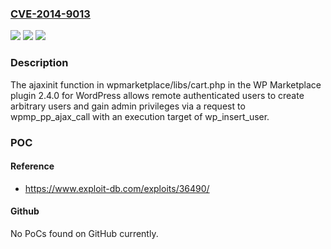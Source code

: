 ### [CVE-2014-9013](https://cve.mitre.org/cgi-bin/cvename.cgi?name=CVE-2014-9013)
![](https://img.shields.io/static/v1?label=Product&message=n%2Fa&color=blue)
![](https://img.shields.io/static/v1?label=Version&message=n%2Fa&color=blue)
![](https://img.shields.io/static/v1?label=Vulnerability&message=n%2Fa&color=brighgreen)

### Description

The ajaxinit function in wpmarketplace/libs/cart.php in the WP Marketplace plugin 2.4.0 for WordPress allows remote authenticated users to create arbitrary users and gain admin privileges via a request to wpmp_pp_ajax_call with an execution target of wp_insert_user.

### POC

#### Reference
- https://www.exploit-db.com/exploits/36490/

#### Github
No PoCs found on GitHub currently.

